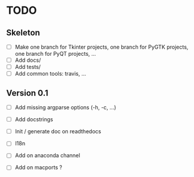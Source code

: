 # TODO

## Skeleton

- [ ] Make one branch for Tkinter projects, one branch for PyGTK projects, one branch for PyQT projects, ...
- [ ] Add docs/
- [ ] Add tests/
- [ ] Add common tools: travis, ...

## Version 0.1

- [ ] Add missing argparse options (-h, -c, ...)
- [ ] Add docstrings
- [ ] Init / generate doc on readthedocs
- [ ] I18n
- [ ] Add on anaconda channel
- [ ] Add on macports ?

